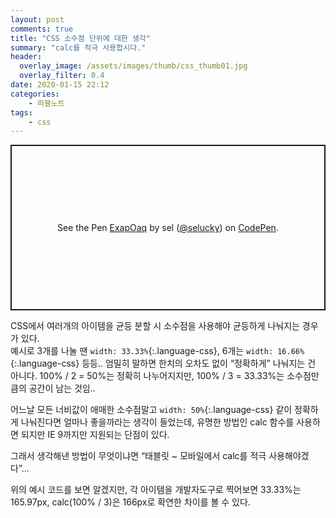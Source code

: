 ```yaml
---
layout: post
comments: true
title: "CSS 소수점 단위에 대한 생각"
summary: "calc를 적극 사용합시다."
header:
  overlay_image: /assets/images/thumb/css_thumb01.jpg
  overlay_filter: 0.4
date: 2020-01-15 22:12
categories:
    - 퍼블노트
tags:
    - css
---
```

<p class="codepen" data-height="265" data-theme-id="default" data-default-tab="css,result" data-user="selucky" data-slug-hash="ExapOaq" style="height: 265px; box-sizing: border-box; display: flex; align-items: center; justify-content: center; border: 2px solid; margin: 1em 0; padding: 1em;" data-pen-title="ExapOaq">
  <span>See the Pen <a href="https://codepen.io/selucky/pen/ExapOaq">
  ExapOaq</a> by sel (<a href="https://codepen.io/selucky">@selucky</a>)
  on <a href="https://codepen.io">CodePen</a>.</span>
</p>
<script async src="https://static.codepen.io/assets/embed/ei.js"></script>

CSS에서 여러개의 아이템을 균등 분할 시 소수점을 사용해야 균등하게 나눠지는 경우가 있다.  
예시로 3개를 나눌 땐 ```width: 33.33%```{:.language-css}, 6개는 ```width: 16.66%```{:.language-css} 등등.. 엄밀히 말하면 한치의 오차도 없이 &ldquo;정확하게&rdquo; 나눠지는 건 아니다. 100% / 2 = 50%는 정확히 나누어지지만, 100% / 3 = 33.33%는 소수점만큼의 공간이 남는 것임..

어느날 모든 너비값이 애매한 소수점말고 ```width: 50%```{:.language-css} 같이 정확하게 나눠진다면 얼마나 좋을까라는 생각이 들었는데, 유명한 방법인 calc 함수를 사용하면 되지만 IE 9까지만 지원되는 단점이 있다.

그래서 생각해낸 방법이 무엇이냐면 &ldquo;태블릿 ~ 모바일에서 calc를 적극 사용해야겠다&rdquo;...

위의 예시 코드를 보면 알겠지만, 각 아이템을 개발자도구로 찍어보면 33.33%는 165.97px, calc(100% / 3)은 166px로 확연한 차이를 볼 수 있다.